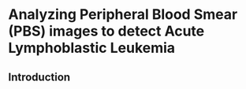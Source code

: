 # Analyzing Peripheral Blood Smear (PBS) images to detect Acute Lymphoblastic Leukemia
## Introduction